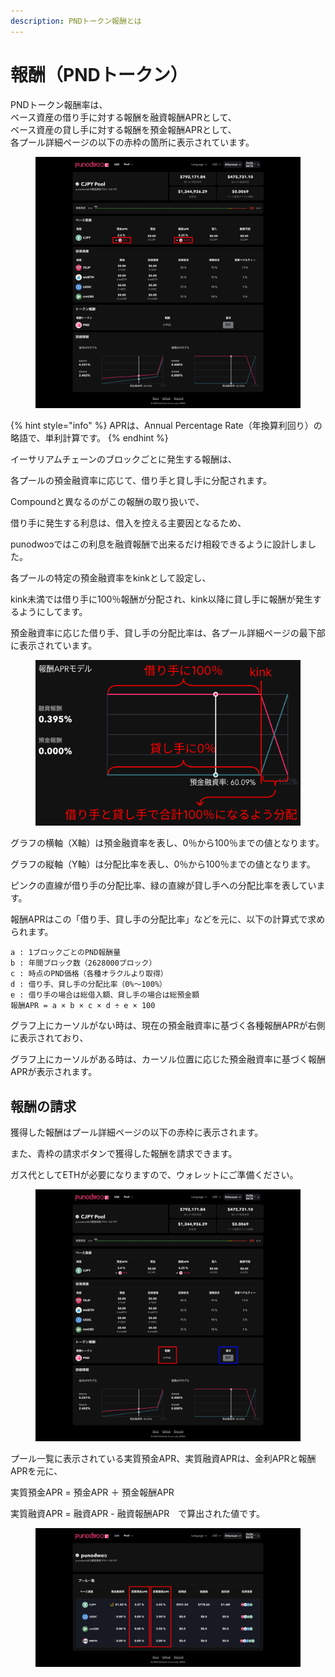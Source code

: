 ```yaml
---
description: PNDトークン報酬とは
---
```


# 報酬（PNDトークン）

PNDトークン報酬率は、\
ベース資産の借り手に対する報酬を融資報酬APRとして、\
ベース資産の貸し手に対する報酬を預金報酬APRとして、\
各プール詳細ページの以下の赤枠の箇所に表示されています。

<figure><img src="../.gitbook/assets/Group 122.png" alt=""><figcaption></figcaption></figure>

{% hint style="info" %}
APRは、Annual Percentage Rate（年換算利回り）の略語で、単利計算です。
{% endhint %}

イーサリアムチェーンのブロックごとに発生する報酬は、

各プールの預金融資率に応じて、借り手と貸し手に分配されます。

Compoundと異なるのがこの報酬の取り扱いで、

借り手に発生する利息は、借入を控える主要因となるため、

punodwoɔではこの利息を融資報酬で出来るだけ相殺できるように設計しました。

各プールの特定の預金融資率をkinkとして設定し、

kink未満では借り手に100％報酬が分配され、kink以降に貸し手に報酬が発生するようにしてます。

預金融資率に応じた借り手、貸し手の分配比率は、各プール詳細ページの最下部に表示されています。

<figure><img src="../.gitbook/assets/Group 27.png" alt=""><figcaption></figcaption></figure>

グラフの横軸（X軸）は預金融資率を表し、0％から100％までの値となります。

グラフの縦軸（Y軸）は分配比率を表し、0％から100％までの値となります。

ピンクの直線が借り手の分配比率、緑の直線が貸し手への分配比率を表しています。

報酬APRはこの「借り手、貸し手の分配比率」などを元に、以下の計算式で求められます。

```
a : 1ブロックごとのPND報酬量
b : 年間ブロック数（2628000ブロック）
c : 時点のPND価格（各種オラクルより取得）
d : 借り手、貸し手の分配比率（0%〜100%）
e : 借り手の場合は総借入額、貸し手の場合は総預金額
報酬APR = a × b × c × d ÷ e × 100
```

グラフ上にカーソルがない時は、現在の預金融資率に基づく各種報酬APRが右側に表示されており、&#x20;

グラフ上にカーソルがある時は、カーソル位置に応じた預金融資率に基づく報酬APRが表示されます。

## 報酬の請求

獲得した報酬はプール詳細ページの以下の赤枠に表示されます。

また、青枠の請求ボタンで獲得した報酬を請求できます。

ガス代としてETHが必要になりますので、ウォレットにご準備ください。

<figure><img src="../.gitbook/assets/Group 29.png" alt=""><figcaption></figcaption></figure>

プール一覧に表示されている実質預金APR、実質融資APRは、金利APRと報酬APRを元に、

実質預金APR = 預金APR ＋ 預金報酬APR

実質融資APR = 融資APR - 融資報酬APR　で算出された値です。

<figure><img src="../.gitbook/assets/Group 28.png" alt=""><figcaption></figcaption></figure>
